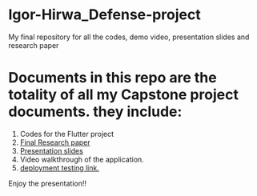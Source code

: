# Igor-Hirwa_Defense-project
My final repository for all the codes, demo video, presentation slides and research paper

# Documents in this repo are the totality of all my Capstone project documents. they include:
1. Codes for the Flutter project
2. [Final Research paper]((https://docs.google.com/document/d/16Oim8Ca09S3Gz-qQ1CvL1OUwdCgRyiX7uxS392fEnf4/edit?usp=sharing))
3. [Presentation slides](https://www.canva.com/design/DAGCaywghTI/Djfyv-9nM4l9Qx4RSGKn6Q/edit?utm_content=DAGCaywghTI&utm_campaign=designshare&utm_medium=link2&utm_source=sharebutton)
4. Video walkthrough of the application.
5. [deployment testing link.](https://appdistribution.firebase.dev/i/11ccd2ff59a319fd)


Enjoy the presentation!!
